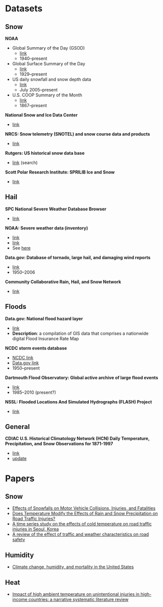 
# Datasets

## Snow

__NOAA__
- Global Summary of the Day (GSOD)
  - [link](http://www7.ncdc.noaa.gov/CDO/cdogetsubquery.cmd)
  - 1940–present
- Global Surface Summary of the Day
  - [link](https://gis.ncdc.noaa.gov/geoportal/catalog/search/resource/details.page?id=gov.noaa.ncdc:C00516)
  - 1929–present
- US daily snowfall and snow depth data
  - [link](http://www.ncdc.noaa.gov/snow-and-ice/daily-snow/)
  - July 2005–present
- U.S. COOP Summary of the Month
  - [link](https://gis.ncdc.noaa.gov/all-records/catalog/search/resource/details.page?id=gov.noaa.ncdc:C00504)
  - 1867–present

__National Snow and Ice Data Center__
  - [link](https://nsidc.org)

__NRCS: Snow telemetry (SNOTEL) and snow course data and products__
  - [link](http://www.wcc.nrcs.usda.gov/snow/)

__Rutgers: US historical snow data base__
  - [link](http://climate.rutgers.edu/stateclim/) (search)

__Scott Polar Research Institute: SPRILIB Ice and Snow__
  - [link](http://www.spri.cam.ac.uk/library/catalogue/icesnow/)

## Hail
__SPC National Severe Weather Database Browser__
- [link](http://www.spc.noaa.gov/climo/online/sp3/plot.php)

__NOAA: Severe weather data (inventory)__
- [link](https://www.ncdc.noaa.gov/data-access/severe-weather)
- [link](https://www.ncdc.noaa.gov/swdi/#Intro)
- See [here](https://commercedataservice.github.io/tutorial_noaa_hail/)

__Data.gov: Database of tornado, large hail, and damaging wind reports__
- [link](https://catalog.data.gov/dataset/database-of-tornado-large-hail-and-damaging-wind-reports-1950-2006)
- 1950–2006

__Community Collaborative Rain, Hail, and Snow Network__
- [link](http://www.cocorahs.org/ViewData/)

## Floods
__Data.gov: National flood hazard layer__
- [link](https://catalog.data.gov/dataset/national-flood-hazard-layer-nfhl)
- __Description__: a compilation of GIS data that comprises a nationwide digital Flood Insurance Rate Map

__NCDC storm events database__
- [NCDC link](https://www.ncdc.noaa.gov/stormevents/)
- [Data.gov link](https://catalog.data.gov/dataset/ncdc-storm-events-database)
- 1950–present

__Dartmouth Flood Observatory: Global active archive of large flood events__
- [link](http://floodobservatory.colorado.edu/Archives/index.html)
- 1985–2010 (present?)

__NSSL: Flooded Locations And Simulated Hydrographs (FLASH) Project__
- [link](https://blog.nssl.noaa.gov/flash/database/)

## General
__CDIAC U.S. Historical Climatology Network (HCN) Daily Temperature, Precipitation, and Snow Observations for 1871-1997__
- [link](http://rda.ucar.edu/datasets/ds511.0/)
- [update](http://cdiac.ornl.gov/ftp/ndp070/)

# Papers

## Snow
- [Effects of Snowfalls on Motor Vehicle Collisions, Injuries, and Fatalities](http://www.ncbi.nlm.nih.gov/pmc/articles/PMC1449863/)
- [Does Temperature Modify the Effects of Rain and Snow Precipitation on Road Traffic Injuries?](http://www.ncbi.nlm.nih.gov/pmc/articles/PMC4517993/)
- [A time series study on the effects of cold temperature on road traffic injuries in Seoul, Korea](http://www.ncbi.nlm.nih.gov/pubmed/24834824)
- [A review of the effect of traffic and weather characteristics on road safety](http://www.ncbi.nlm.nih.gov/pubmed/25086442)

## Humidity
- [Climate change, humidity, and mortality in the United States](http://www.ncbi.nlm.nih.gov/pmc/articles/PMC4199665/)

## Heat
- [Impact of high ambient temperature on unintentional injuries in high-income countries: a narrative systematic literature review](http://www.ncbi.nlm.nih.gov/pmc/articles/PMC4762150/)
